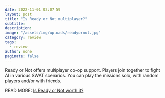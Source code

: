 ```yaml
---
date: 2022-11-01 02:07:59
layout: post
title: "Is Ready or Not multiplayer?"
subtitle:
description:
image: "/assets/img/uploads/readyornot.jpg"
category: review
tags:
  - review
author: none
paginate: false
---
```

Ready or Not offers multiplayer co-op support. Players join together to fight AI in various SWAT scenarios. You can play the missions solo, with random players and/or with friends.

READ MORE: [Is Ready or Not worth it?](/is-ready-or-not-worth-it/)

